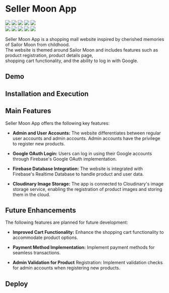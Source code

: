 # Seller Moon App
<img src="https://img.shields.io/badge/React-61DAFB?style=flat&logo=React&logoColor=white"/> <img src="https://img.shields.io/badge/tailwindcss-06B6D4?style=flat&logo=tailwindcss&logoColor=white"/> <img src="https://img.shields.io/badge/firebase-FFCA28?style=flat&logo=firebase&logoColor=white"/> <img src="https://img.shields.io/badge/reactrouter-CA4245?style=flat&logo=reactrouter&logoColor=white"/> <img src="https://img.shields.io/badge/reactquery-FF4154?style=flat&logo=reactquery&logoColor=white"/>    
<img src="https://img.shields.io/badge/reacthookform-EC5990?style=flat&logo=reacthookform&logoColor=white"/>
<img src="https://img.shields.io/badge/Cloudinary-003DAD?style=flat"/> <img src="https://img.shields.io/badge/Yarn-2C8EBB?style=flat&logo=Yarn&logoColor=white"/>
<img src="https://img.shields.io/badge/Github-181717?style=flat&logo=Github&logoColor=white"/>
<img src="https://img.shields.io/badge/Netlify-00C7B7?style=flat&logo=Netlify&logoColor=white"/>    

Seller Moon App is a shopping mall website inspired by cherished memories of Sailor Moon from childhood.    
The website is themed around Sailor Moon and includes features such as product registration, product details page,    
shopping cart functionality, and the ability to log in with Google.


## Demo

## Installation and Execution

## Main Features
Seller Moon App offers the following key features:

+ __Admin and User Accounts:__ The website differentiates between regular user accounts and admin accounts. Admin accounts have the privilege to register new products.

+ __Google OAuth Login:__ Users can log in using their Google accounts through Firebase's Google OAuth implementation.

+ __Firebase Database Integration:__ The website is integrated with Firebase's Realtime Database to handle product and user data.

+ __Cloudinary Image Storage:__ The app is connected to Cloudinary's image storage service, enabling the registration of product images and storing them in the cloud.

## Future Enhancements
The following features are planned for future development:

+ __Improved Cart Functionality:__ Enhance the shopping cart functionality to accommodate product options.

+ __Payment Method Implementation:__ Implement payment methods for seamless transactions.

+ __Admin Validation for Product__ Registration: Implement validation checks for admin accounts when registering new products.

## Deploy
  
